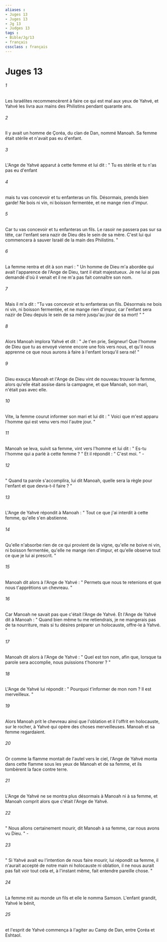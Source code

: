 ```yaml
---
aliases : 
- Juges 13
- Juges 13
- Jg 13
- Judges 13
tags : 
- Bible/Jg/13
- français
cssclass : français
---
```


# Juges 13

###### 1
Les Israélites recommencèrent à faire ce qui est mal aux yeux de Yahvé, et Yahvé les livra aux mains des Philistins pendant quarante ans. 
###### 2
Il y avait un homme de Çoréa, du clan de Dan, nommé Manoah. Sa femme était stérile et n'avait pas eu d'enfant. 
###### 3
L'Ange de Yahvé apparut à cette femme et lui dit : " Tu es stérile et tu n'as pas eu d'enfant 
###### 4
mais tu vas concevoir et tu enfanteras un fils. Désormais, prends bien garde! Ne bois ni vin, ni boisson fermentée, et ne mange rien d'impur. 
###### 5
Car tu vas concevoir et tu enfanteras un fils. Le rasoir ne passera pas sur sa tête, car l'enfant sera nazir de Dieu dès le sein de sa mère. C'est lui qui commencera à sauver Israël de la main des Philistins. " 
###### 6
La femme rentra et dit à son mari : " Un homme de Dieu m'a abordée qui avait l'apparence de l'Ange de Dieu, tant il était majestueux. Je ne lui ai pas demandé d'où il venait et il ne m'a pas fait connaître son nom. 
###### 7
Mais il m'a dit : "Tu vas concevoir et tu enfanteras un fils. Désormais ne bois ni vin, ni boisson fermentée, et ne mange rien d'impur, car l'enfant sera nazir de Dieu depuis le sein de sa mère jusqu'au jour de sa mort! " " 
###### 8
Alors Manoah implora Yahvé et dit : " Je t'en prie, Seigneur! Que l'homme de Dieu que tu as envoyé vienne encore une fois vers nous, et qu'il nous apprenne ce que nous aurons à faire à l'enfant lorsqu'il sera né! " 
###### 9
Dieu exauça Manoah et l'Ange de Dieu vint de nouveau trouver la femme, alors qu'elle était assise dans la campagne, et que Manoah, son mari, n'était pas avec elle. 
###### 10
Vite, la femme courut informer son mari et lui dit : " Voici que m'est apparu l'homme qui est venu vers moi l'autre jour. " 
###### 11
Manoah se leva, suivit sa femme, vint vers l'homme et lui dit : " Es-tu l'homme qui a parlé à cette femme ? " Et il répondit : " C'est moi. " - 
###### 12
" Quand ta parole s'accomplira, lui dit Manoah, quelle sera la règle pour l'enfant et que devra-t-il faire ? " 
###### 13
L'Ange de Yahvé répondit à Manoah : " Tout ce que j'ai interdit à cette femme, qu'elle s'en abstienne. 
###### 14
Qu'elle n'absorbe rien de ce qui provient de la vigne, qu'elle ne boive ni vin, ni boisson fermentée, qu'elle ne mange rien d'impur, et qu'elle observe tout ce que je lui ai prescrit. " 
###### 15
Manoah dit alors à l'Ange de Yahvé : " Permets que nous te retenions et que nous t'apprêtions un chevreau. " 
###### 16
Car Manoah ne savait pas que c'était l'Ange de Yahvé. Et l'Ange de Yahvé dit à Manoah : " Quand bien même tu me retiendrais, je ne mangerais pas de ta nourriture, mais si tu désires préparer un holocauste, offre-le à Yahvé. " 
###### 17
Manoah dit alors à l'Ange de Yahvé : " Quel est ton nom, afin que, lorsque ta parole sera accomplie, nous puissions t'honorer ? " 
###### 18
L'Ange de Yahvé lui répondit : " Pourquoi t'informer de mon nom ? Il est merveilleux. " 
###### 19
Alors Manoah prit le chevreau ainsi que l'oblation et il l'offrit en holocauste, sur le rocher, à Yahvé qui opère des choses merveilleuses. Manoah et sa femme regardaient. 
###### 20
Or comme la flamme montait de l'autel vers le ciel, l'Ange de Yahvé monta dans cette flamme sous les yeux de Manoah et de sa femme, et ils tombèrent la face contre terre. 
###### 21
L'Ange de Yahvé ne se montra plus désormais à Manoah ni à sa femme, et Manoah comprit alors que c'était l'Ange de Yahvé. 
###### 22
" Nous allons certainement mourir, dit Manoah à sa femme, car nous avons vu Dieu. " - 
###### 23
" Si Yahvé avait eu l'intention de nous faire mourir, lui répondit sa femme, il n'aurait accepté de notre main ni holocauste ni oblation, il ne nous aurait pas fait voir tout cela et, à l'instant même, fait entendre pareille chose. " 
###### 24
La femme mit au monde un fils et elle le nomma Samson. L'enfant grandit, Yahvé le bénit, 
###### 25
et l'esprit de Yahvé commença à l'agiter au Camp de Dan, entre Çoréa et Eshtaol. 
